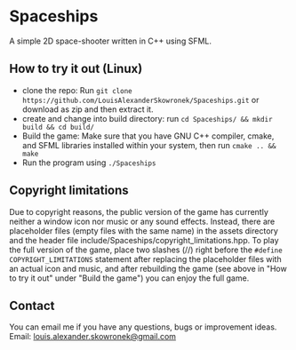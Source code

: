 # Spaceships
A simple 2D space-shooter written in C++ using SFML.

## How to try it out (Linux)

- clone the repo: Run `git clone https://github.com/LouisAlexanderSkowronek/Spaceships.git` or download as zip and then extract it.
- create and change into build directory: run `cd Spaceships/ && mkdir build && cd build/`
- Build the game: Make sure that you have GNU C++ compiler, cmake, and SFML libraries installed within your system, then run `cmake .. && make`
- Run the program using `./Spaceships`


## Copyright limitations

Due to copyright reasons, the public version of the game has currently neither a window icon nor music or any sound effects. Instead, there are placeholder files (empty files with the same name) in the assets directory and the header file include/Spaceships/copyright_limitations.hpp. To play the full version of the game, place two slashes (//) right before the `#define COPYRIGHT_LIMITATIONS` statement after replacing the placeholder files with an actual icon and music, and after rebuilding the game (see above in "How to try it out" under "Build the game") you can enjoy the full game.

## Contact

You can email me if you have any questions, bugs or improvement ideas.
Email: louis.alexander.skowronek@gmail.com
